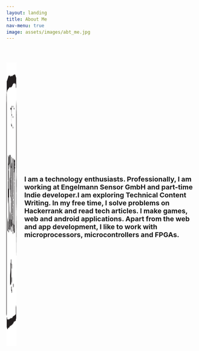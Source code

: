 ```yaml
---
layout: landing
title: About Me
nav-menu: true
image: assets/images/abt_me.jpg
---
```


<!-- Main -->
<div id="main">

<!-- One -->
<section id="one">
	<style>
      .container {
        display: flex;
        align-items: center;
        justify-content: center
      }
      img {
        max-width: 100%
      }
      .image {
        flex-basis: 40%
      }
      .text {
        font-size: 12px;
        padding-left: 20px;
      }
    </style>
	<div class="inner">
		<header class="major">
		</header>
		<div class="container">
			<div class="image">
				<img src="assets/images/abt_me.jpg" class="w3-round w3-image w3-opacity-min" alt="Table Setting" width="600" height="750">
			</div>
			<div class="text">
				<h1>I am a technology enthusiasts. Professionally, I am working at Engelmann Sensor GmbH and part-time Indie developer.I am exploring Technical Content Writing. In my free time, I solve problems on Hackerrank and read tech articles. I make games, web and android applications. Apart from the web and app development, I like to work with microprocessors, microcontrollers and FPGAs.</h1>
			</div>
		</div>
  	</div>
</section>
